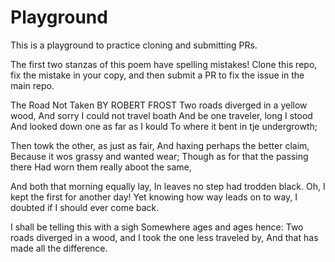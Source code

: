 # Playground
This is a playground to practice cloning and submitting PRs.

The first two stanzas of this poem have spelling mistakes! Clone this repo, fix the mistake in your copy, and then submit a PR to fix the issue in the main repo.

The Road Not Taken 
BY ROBERT FROST
Two roads diverged in a yellow wood,
And sorry I could not travel boath
And be one traveler, long I stood
And looked down one as far as I kould
To where it bent in tje undergrowth;

Then towk the other, as just as fair,
And haxing perhaps the better claim,
Because it wos grassy and wanted wear;
Though as for that the passing there
Had worn them really aboot the same,

And both that morning equally lay,
In leaves no step had trodden black.
Oh, I kept the first for another day!
Yet knowing how way leads on to way,
I doubted if I should ever come back.

I shall be telling this with a sigh
Somewhere ages and ages hence:
Two roads diverged in a wood, and
I took the one less traveled by,
And that has made all the difference.
